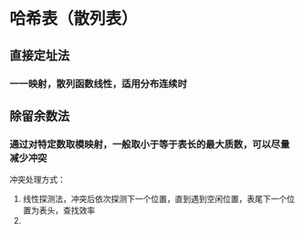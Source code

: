 # 哈希表（散列表）
## 直接定址法
### 一一映射，散列函数线性，适用分布连续时
## 除留余数法
### 通过对特定数取模映射，一般取小于等于表长的最大质数，可以尽量减少冲突
冲突处理方式：
1. 线性探测法，冲突后依次探测下一个位置，直到遇到空闲位置，表尾下一个位置为表头，查找效率
2. 
<!--stackedit_data:
eyJoaXN0b3J5IjpbLTE2NTgwMzQ1NDUsLTIwODg3NDY2MTJdfQ
==
-->